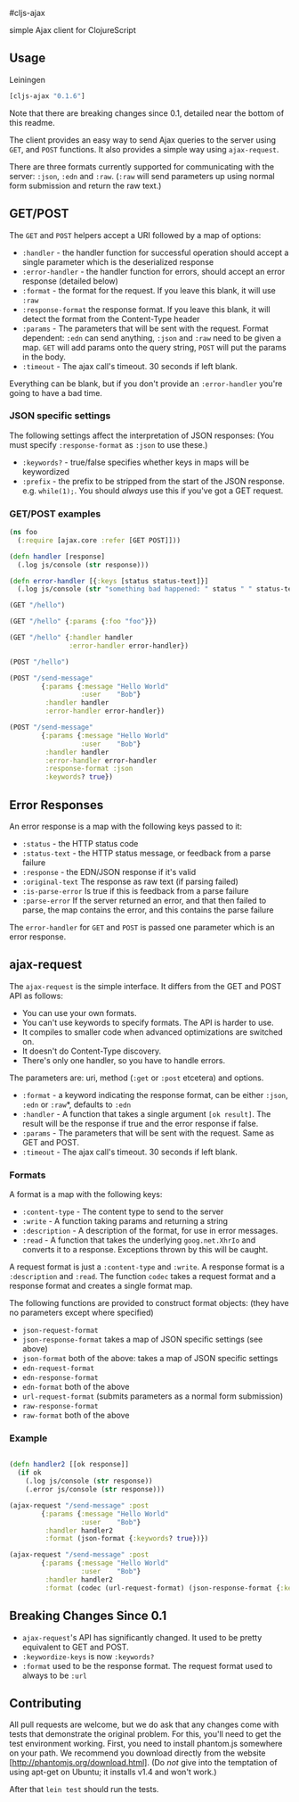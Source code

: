 #cljs-ajax

simple Ajax client for ClojureScript

## Usage

Leiningen

```clojure
[cljs-ajax "0.1.6"]
```
Note that there are breaking changes since 0.1, detailed near the bottom of this readme.

The client provides an easy way to send Ajax queries to the server using `GET`, and `POST` functions.
It also provides a simple way using `ajax-request`.

There are three formats currently supported for communicating with the server:  `:json`, `:edn` and `:raw`.
(`:raw` will send parameters up using normal form submission and return the raw text.)

## GET/POST

The `GET` and `POST` helpers accept a URI followed by a map of options:

* `:handler` - the handler function for successful operation should accept a single parameter which is the deserialized response
* `:error-handler` - the handler function for errors, should accept an error response (detailed below)
* `:format` - the format for the request.  If you leave this blank, it will use `:raw`
* `:response-format`  the response format.  If you leave this blank, it will detect the format from the Content-Type header
* `:params` - The parameters that will be sent with the request.  Format dependent: `:edn` can send anything, `:json` and `:raw` need to be given a map.  `GET` will add params onto the query string, `POST` will put the params in the body.
* `:timeout` - The ajax call's timeout.  30 seconds if left blank.

Everything can be blank, but if you don't provide an `:error-handler` you're going to have a bad time.

### JSON specific settings
The following settings affect the interpretation of JSON responses:  (You must specify `:response-format` as `:json` to use these.)
* `:keywords?` - true/false specifies whether keys in maps will be keywordized
* `:prefix` - the prefix to be stripped from the start of the JSON response. e.g. `while(1);`.  You should *always* use this if you've got a GET request.

### GET/POST examples
```clojure
(ns foo
  (:require [ajax.core :refer [GET POST]]))

(defn handler [response]
  (.log js/console (str response)))

(defn error-handler [{:keys [status status-text]}]
  (.log js/console (str "something bad happened: " status " " status-text)))

(GET "/hello")

(GET "/hello" {:params {:foo "foo"}})

(GET "/hello" {:handler handler
               :error-handler error-handler})

(POST "/hello")

(POST "/send-message"
        {:params {:message "Hello World"
                  :user    "Bob"}
         :handler handler
         :error-handler error-handler})

(POST "/send-message"
        {:params {:message "Hello World"
                  :user    "Bob"}
         :handler handler
         :error-handler error-handler
         :response-format :json
         :keywords? true})
```

## Error Responses

An error response is a map with the following keys passed to it:

* `:status` - the HTTP status code
* `:status-text` - the HTTP status message, or feedback from a parse failure
* `:response` - the EDN/JSON response if it's valid
* `:original-text` The response as raw text (if parsing failed)
* `:is-parse-error` Is true if this is feedback from a parse failure
* `:parse-error` If the server returned an error, and that then failed to parse, the map contains the error, and this contains the parse failure

The `error-handler` for `GET` and `POST` is passed one parameter which is an error response.

## ajax-request

The `ajax-request` is the simple interface.  It differs from the GET and POST API as follows:
* You can use your own formats.
* You can't use keywords to specify formats.  The API is harder to use.
* It compiles to smaller code when advanced optimizations are switched on.
* It doesn't do Content-Type discovery.
* There's only one handler, so you have to handle errors.

The parameters are: uri, method (`:get` or `:post` etcetera) and options.
* `:format` - a keyword indicating the response format, can be either `:json`, `:edn` or `:raw`\*, defaults to `:edn`
* `:handler` - A function that takes a single argument `[ok result]`.  The result will be the response if true and the error response if false.
* `:params` - The parameters that will be sent with the request.  Same as GET and POST.
* `:timeout` - The ajax call's timeout.  30 seconds if left blank.

### Formats

A format is a map with the following keys:
* `:content-type` - The content type to send to the server
* `:write` - A function taking params and returning a string
* `:description` - A description of the format, for use in error messages.
* `:read` - A function that takes the underlying `goog.net.XhrIo` and converts it to a response.  Exceptions thrown by this will be caught.

A request format is just a `:content-type` and `:write`.  A response format is a `:description` and `:read`.
The function `codec` takes a request format and a response format and creates a single format map.

The following functions are provided to construct format objects:  (they have no parameters except where specified)
* `json-request-format`
* `json-response-format` takes a map of JSON specific settings (see above)
* `json-format` both of the above:  takes a map of JSON specific settings
* `edn-request-format`
* `edn-response-format`
* `edn-format` both of the above
* `url-request-format`  (submits parameters as a normal form submission)
* `raw-response-format`
* `raw-format` both of the above

### Example

```clj

(defn handler2 [[ok response]]
  (if ok
    (.log js/console (str response))
    (.error js/console (str response)))

(ajax-request "/send-message" :post
        {:params {:message "Hello World"
                  :user    "Bob"}
         :handler handler2
         :format (json-format {:keywords? true})})

(ajax-request "/send-message" :post
        {:params {:message "Hello World"
                  :user    "Bob"}
         :handler handler2
         :format (codec (url-request-format) (json-response-format {:keywords? true}))})
```

## Breaking Changes Since 0.1

* `ajax-request`'s API has significantly changed.  It used to be pretty equivalent to GET and POST.
* `:keywordize-keys` is now `:keywords?`
* `:format` used to be the response format.  The request format used to always to be `:url`

## Contributing

All pull requests are welcome, but we do ask that any changes come with tests that demonstrate the original problem.  For this, you'll need to get the test environment working.  First, you need to install phantom.js somewhere on your path.  We recommend you download directly from the website [http://phantomjs.org/download.html].  (Do _not_ give into the temptation of using apt-get on Ubuntu; it installs v1.4 and won't work.)

After that `lein test` should run the tests.
